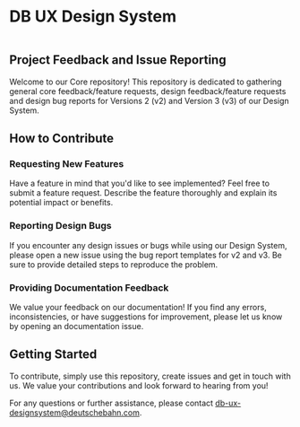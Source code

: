 # DB UX Design System

<picture><source srcset="https://db-ui.github.io/images/db-ux-design-system-v3-header.avif" type="image/avif"><source srcset="https://db-ui.github.io/images/db-ux-design-system-v3-header.webp" type="image/webp"><img src="https://db-ui.github.io/images/db-ux-design-system-v3-header.jpg" alt=""></picture>


## Project Feedback and Issue Reporting
Welcome to our Core repository! This repository is dedicated to gathering general core feedback/feature requests, design feedback/feature requests and design bug reports for Versions 2 (v2) and Version 3 (v3) of our Design System.

## How to Contribute

### Requesting New Features
Have a feature in mind that you'd like to see implemented? Feel free to submit a feature request. Describe the feature thoroughly and explain its potential impact or benefits.

### Reporting Design Bugs
If you encounter any design issues or bugs while using our Design System, please open a new issue using the bug report templates for v2 and v3. Be sure to provide detailed steps to reproduce the problem.

### Providing Documentation Feedback
We value your feedback on our documentation! If you find any errors, inconsistencies, or have suggestions for improvement, please let us know by opening an documentation issue.

## Getting Started
To contribute, simply use this repository, create issues and get in touch with us. We value your contributions and look forward to hearing from you!

For any questions or further assistance, please contact db-ux-designsystem@deutschebahn.com.
